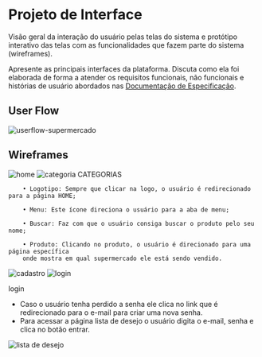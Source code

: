 
# Projeto de Interface

Visão geral da interação do usuário pelas telas do sistema e protótipo interativo das telas com as funcionalidades que fazem parte do sistema (wireframes).

 Apresente as principais interfaces da plataforma. Discuta como ela foi elaborada de forma a atender os requisitos funcionais, não funcionais e histórias de usuário abordados nas <a href="2-Especificação do Projeto.md"> Documentação de Especificação</a>.

## User Flow
![userflow-supermercado](https://user-images.githubusercontent.com/89820803/136298944-71dfdaa6-9554-432b-97e9-32553d6be6c7.jpg)


## Wireframes
![home](https://user-images.githubusercontent.com/89584687/136302797-8fee7c5f-74f7-415e-ab9a-e3377625605d.png)
![categoria](https://user-images.githubusercontent.com/89584687/136302830-6ef7d90b-b6bb-4180-b068-f4cb929ffba6.png)
CATEGORIAS 

        • Logotipo: Sempre que clicar na logo, o usuário é redirecionado para a página HOME; 

        • Menu: Este ícone direciona o usuário para a aba de menu; 

        • Buscar: Faz com que o usuário consiga buscar o produto pelo seu nome; 

        • Produto: Clicando no produto, o usuário é direcionado para uma página específica 
        onde mostra em qual supermercado ele está sendo vendido. 

 
![cadastro](https://user-images.githubusercontent.com/89584687/136302835-b1759dfd-fb47-4543-9542-87aa61c0b1a9.png)
![login](https://user-images.githubusercontent.com/89584687/136302839-a456bc43-bd77-4212-b7ff-8b35c051d480.png)

login

* Caso o usuário tenha perdido a senha ele clica no link que é redirecionado para o e-mail para criar uma nova senha. 
* Para acessar a página lista de desejo o usuário digita o e-mail, senha e clica no botão entrar. 

![lista de desejo](https://user-images.githubusercontent.com/89584687/136304342-d133bf1d-a42d-4fc5-8128-824d03c5705e.png)
